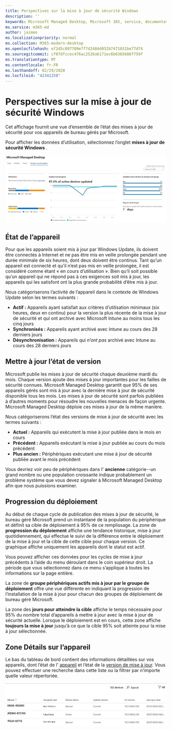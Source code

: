 ```yaml
---
title: Perspectives sur la mise à jour de sécurité Windows
description: ''
keywords: Microsoft Managed Desktop, Microsoft 365, service, documentation
ms.service: m365-md
author: jaimeo
ms.localizationpriority: normal
ms.collection: M365-modern-desktop
ms.openlocfilehash: ef2d5c897709e7f7d2484d032b7471031be77d74
ms.sourcegitcommit: cf07dfccec476ac2526a6171ec6b6365686f759f
ms.translationtype: MT
ms.contentlocale: fr-FR
ms.lasthandoff: 02/29/2020
ms.locfileid: "42341258"
---
```

# <a name="windows-security-update-insights"></a>Perspectives sur la mise à jour de sécurité Windows
Cet affichage fournit une vue d’ensemble de l’état des mises à jour de sécurité pour vos appareils de bureau gérés par Microsoft. 

Pour afficher les données d’utilisation, sélectionnez l’onglet <strong>mises à jour de sécurité Windows</strong> .

![Volet mises à jour de sécurité Windows : graphiques à barres de l’état du périphérique et de la version de mise à jour dans la colonne de gauche, mise à jour de l’avancement du déploiement dans le temps dans le centre et pourcentage d’appareils actifs par groupe de déploiement, ainsi que le nombre de jours pris pour atteindre le déploiement de 95%. cible dans la colonne de droite.](../../media/update-insights.jpg)

## <a name="device-status"></a>État de l’appareil

Pour que les appareils soient mis à jour par Windows Update, ils doivent être connectés à Internet et ne pas être mis en veille prolongée pendant une durée minimale de six heures, dont deux doivent être continus. Tant qu’un appareil est connecté et qu’il n’est pas mis en veille prolongée, il est considéré comme étant « en cours d’utilisation ». Bien qu’il soit possible qu’un appareil qui ne répond pas à ces exigences soit mis à jour, les appareils qui les satisfont ont la plus grande probabilité d’être mis à jour. 

Nous catégoriserons l’activité de l’appareil dans le contexte de Windows Update selon les termes suivants :

- <strong>Actif :</strong> Appareils ayant satisfait aux critères d’utilisation minimaux (six heures, deux en continu) pour la version la plus récente de la mise à jour de sécurité et qui ont archivé avec Microsoft Intune au moins tous les cinq jours
- <strong>Synchronisés :</strong> Appareils ayant archivé avec Intune au cours des 28 derniers jours
- <strong>Désynchronisation :</strong> Appareils qui <i>n’ont pas</i> archivé avec Intune au cours des 28 derniers jours




## <a name="update-version-status"></a>Mettre à jour l’état de version

Microsoft publie les mises à jour de sécurité chaque deuxième mardi du mois. Chaque version ajoute des mises à jour importantes pour les failles de sécurité connues. Microsoft Managed Desktop garantit que 95% de ses appareils gérés sont mis à jour avec la dernière mise à jour de sécurité disponible tous les mois. Les mises à jour de sécurité sont parfois publiées à d’autres moments pour résoudre les nouvelles menaces de façon urgente. Microsoft Managed Desktop déploie ces mises à jour de la même manière.

Nous catégoriserons l’état des versions de mise à jour de sécurité avec les termes suivants :

- <strong>Actuel :</strong> Appareils qui exécutent la mise à jour publiée dans le mois en cours
- <strong>Précédent :</strong> Appareils exécutant la mise à jour publiée au cours du mois précédent
- <strong>Plus ancien :</strong> Périphériques exécutant une mise à jour de sécurité publiée avant le mois précédent

Vous devriez voir peu de périphériques dans l' <strong>ancienne</strong> catégorie--un grand nombre ou une population croissante indique probablement un problème système que vous devez signaler à Microsoft Managed Desktop afin que nous puissions examiner.


## <a name="deployment-progress"></a>Progression du déploiement

Au début de chaque cycle de publication des mises à jour de sécurité, le bureau géré Microsoft prend un instantané de la population du périphérique et définit sa cible de déploiement à 95% de ce remplissage. La zone de <strong>progression du déploiement</strong> affiche une tendance historique, mise à jour quotidiennement, qui effectue le suivi de la différence entre le déploiement de la mise à jour et la cible de cette cible pour chaque version. Ce graphique affiche uniquement les appareils dont le statut est actif.

Vous pouvez afficher ces données pour les cycles de mise à jour précédents à l’aide du menu déroulant dans le coin supérieur droit. La période que vous sélectionnez dans ce menu s’applique à toutes les informations sur la page entière.

La zone de <strong>groupe périphériques actifs mis à jour par le groupe de déploiement</strong> offre une vue différente en indiquant la progression de l’installation de la mise à jour pour chacun des groupes de déploiement de bureau géré Microsoft.

La zone des <strong>jours pour atteindre la cible</strong> affiche le temps nécessaire pour 95% du nombre total d’appareils à mettre à jour avec la mise à jour de sécurité actuelle. Lorsque le déploiement est en cours, cette zone affiche <strong>toujours la mise à jour</strong> jusqu’à ce que la cible 95% soit atteinte pour la mise à jour sélectionnée.

## <a name="device-details-area"></a>Zone Détails sur l’appareil

Le bas du tableau de bord contient des informations détaillées sur vos appareils, dont l’état de l' [appareil](#device-status) et l’état de la [version de mise à jour](#update-version-status). Vous pouvez effectuer une recherche dans cette liste ou la filtrer par n’importe quelle valeur répertoriée.


![Tableau détails de l’appareil avec des colonnes pour le nom de l’appareil, l’état de l’appareil affecté, l’état de la mise à jour, la version du système d’exploitation et la date de la dernière synchronisation de l’appareil.](../../media/security-update-insights-device-table-sterile.png)
